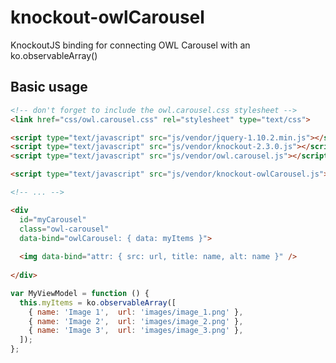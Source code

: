 knockout-owlCarousel
====================

KnockoutJS binding for connecting OWL Carousel with an ko.observableArray()

Basic usage
-----------

```HTML
<!-- don't forget to include the owl.carousel.css stylesheet -->
<link href="css/owl.carousel.css" rel="stylesheet" type="text/css">

<script type="text/javascript" src="js/vendor/jquery-1.10.2.min.js"></script>
<script type="text/javascript" src="js/vendor/knockout-2.3.0.js"></script>
<script type="text/javascript" src="js/vendor/owl.carousel.js"></script>

<script type="text/javascript" src="js/vendor/knockout-owlCarousel.js"></script>

<!-- ... -->

<div 
  id="myCarousel" 
  class="owl-carousel"
  data-bind="owlCarousel: { data: myItems }">
  
  <img data-bind="attr: { src: url, title: name, alt: name }" />
  
</div>
```
```JavaScript
var MyViewModel = function () {
  this.myItems = ko.observableArray([
    { name: 'Image 1',  url: 'images/image_1.png' },
    { name: 'Image 2',  url: 'images/image_2.png' },
    { name: 'Image 3',  url: 'images/image_3.png' },
  ]);
};
```